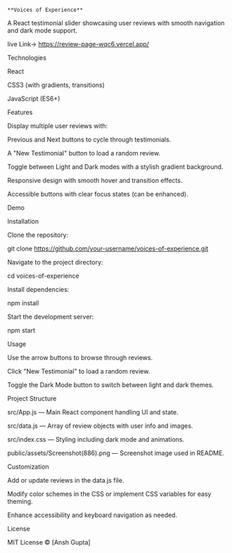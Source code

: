                                                                                         **Voices of Experience**
A React testimonial slider showcasing user reviews with smooth navigation and dark mode support.

live Link-> https://review-page-wqc6.vercel.app/


Technologies

React

CSS3 (with gradients, transitions)

JavaScript (ES6+)


Features

Display multiple user reviews with:

Previous and Next buttons to cycle through testimonials.

A "New Testimonial" button to load a random review.

Toggle between Light and Dark modes with a stylish gradient background.

Responsive design with smooth hover and transition effects.

Accessible buttons with clear focus states (can be enhanced).

Demo

Installation

Clone the repository:

git clone https://github.com/your-username/voices-of-experience.git


Navigate to the project directory:

cd voices-of-experience


Install dependencies:

npm install


Start the development server:

npm start

Usage

Use the arrow buttons to browse through reviews.

Click "New Testimonial" to load a random review.

Toggle the Dark Mode button to switch between light and dark themes.

Project Structure

src/App.js — Main React component handling UI and state.

src/data.js — Array of review objects with user info and images.

src/index.css — Styling including dark mode and animations.

public/assets/Screenshot(886).png — Screenshot image used in README.

Customization

Add or update reviews in the data.js file.

Modify color schemes in the CSS or implement CSS variables for easy theming.

Enhance accessibility and keyboard navigation as needed.



License

MIT License © [Ansh Gupta]
